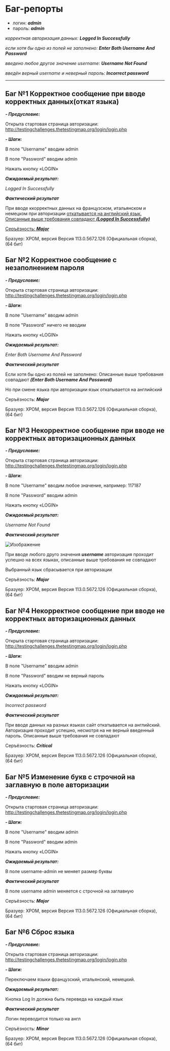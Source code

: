 # Баг-репорты

- логин: ***admin***
- пароль: ***admin***

_корректная авторизация данных:_ ***Logged In Successfully***

_если хотя бы одно из полей не заполнено:_ ***Enter Both Username And Password***

_введено любое другое значение username:_ ***Username Not Found***

_введён верный username и неверный пароль:_ ***Incorrect password***



----

## Баг №1 Корректное сообщение при вводе корректных данных(откат языка)



***- Предусловие:***


Открыта стартовая страница авторизации: http://testingchallenges.thetestingmap.org/login/login.php



***- Шаги:***


В поле "Username" вводим admin

В поле "Password" вводим admin

Нажать кнопку «LOGIN»


***Ожидаемый результат:***


_Logged In Successfully_

***Фактический результат***

При вводе ккорректных данных на французском, итальянском и немецком при авторизации <u>откатывается на английский язык. Описанные выше требования совпадают ***(Logged In Successfully)*** </u>

<u>Серъёзность: ***Major***</u>

Бразуер: ХРОМ, версия Версия 113.0.5672.126 (Официальная сборка), (64 бит)

## Баг №2 Корректное сообщение с незаполнением пароля

***- Предусловие:***


Открыта стартовая страница авторизации: http://testingchallenges.thetestingmap.org/login/login.php



***- Шаги:***


В поле "Username" вводим admin

В поле "Password" ничего не вводим

Нажать кнопку «LOGIN»


***Ожидаемый результат:***

_Enter Both Username And Password_

***Фактический результат***

Если хотя бы одно из полей не заполнено: Описанные выше требования совпадают ***(Enter Both Username And Password)***

Но при смене языка при авторизации язык откатывается на английский

Серъёзность: ***Major***

Бразуер: ХРОМ, версия Версия 113.0.5672.126 (Официальная сборка), (64 бит)


## Баг №3 Некорректное сообщение при вводе не корректных авторизационных данных

***- Предусловие:***


Открыта стартовая страница авторизации: http://testingchallenges.thetestingmap.org/login/login.php



***- Шаги:***


В поле "Username" вводим любое значение, например: 117187

В поле "Password" вводим admin

Нажать кнопку «LOGIN» 


***Ожидаемый результат:***

_Username Not Found_

***Фактический результат***

![Изображение](https://sun59-1.userapi.com/impg/pZeoTjgd79XNqcPtHv0jGpFkucbZhFdWfezAag/-4uJE6uCNes.jpg?size=1112x559&quality=96&sign=d909d997ccb3e21003449c1362dd97e3&type=album)

При вводе любого друго значения ***username*** авторизация проходит успешно на всех языках, описанные выше требования не совпадают

Выбранный язык сбрасывается при авторизации

Серъёзность: ***Major***

Бразуер: ХРОМ, версия Версия 113.0.5672.126 (Официальная сборка), (64 бит)

## Баг №4 Некорректное сообщение при вводе не корректных авторизационных данных

***- Предусловие:***


Открыта стартовая страница авторизации: http://testingchallenges.thetestingmap.org/login/login.php



***- Шаги:***


В поле "Username" вводим admin

В поле "Password" вводим не верный пароль

Нажать кнопку «LOGIN»


***Ожидаемый результат:***

_Incorrect password_

***Фактический результат***

При вводе данных на разных языках сайт откатывается на английский. Авторизация проходит успешно, несмотря на не верный введенный пароль. Описанные выше требования не совпадают

Серъёзность: ***Critical***

Бразуер: ХРОМ, версия Версия 113.0.5672.126 (Официальная сборка), (64 бит)

## Баг №5 Изменение букв с строчной на заглавную в поле авторизации

***- Предусловие:***


Открыта стартовая страница авторизации: http://testingchallenges.thetestingmap.org/login/login.php



***- Шаги:***


В поле "Username" вводим admin

В поле "Password"  вводим admin

Нажать кнопку «LOGIN»


***Ожидаемый результат:***

В поле username-admin не меняет размер буквы

***Фактический результат***

В поле username admin меняется с строчной на заглавную

Серъёзность: ***Major***

Бразуер: ХРОМ, версия Версия 113.0.5672.126 (Официальная сборка), (64 бит)

## Баг №6 Сброс языка

***- Предусловие:***


Открыта стартовая страница авторизации: http://testingchallenges.thetestingmap.org/login/login.php



***- Шаги:***

Переключаем языки французский, итальянский, немецкий. 
 
 
***Ожидаемый результат:***

Кнопка Log In должна быть переведа на каждый язык

***Фактический результат***

Логин переводится только на англ

Серъёзность: ***Minor***


Бразуер: ХРОМ, версия Версия 113.0.5672.126 (Официальная сборка), (64 бит)

